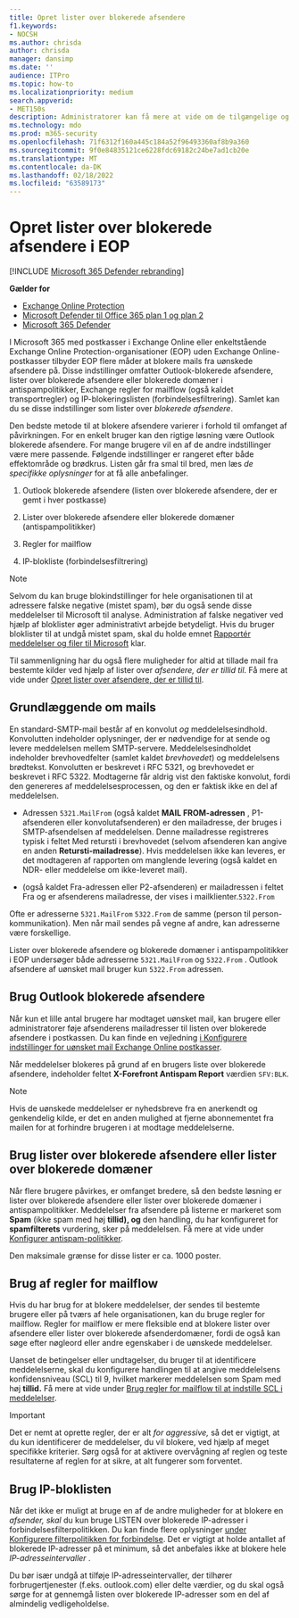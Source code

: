 ```yaml
---
title: Opret lister over blokerede afsendere
f1.keywords:
- NOCSH
ms.author: chrisda
author: chrisda
manager: dansimp
ms.date: ''
audience: ITPro
ms.topic: how-to
ms.localizationpriority: medium
search.appverid:
- MET150s
description: Administratorer kan få mere at vide om de tilgængelige og foretrukne indstillinger til at blokere indgående meddelelser Exchange Online Protection (EOP).
ms.technology: mdo
ms.prod: m365-security
ms.openlocfilehash: 71f6312f160a445c184a52f96493360af8b9a360
ms.sourcegitcommit: 9f0e84835121ce6228fdc69182c24be7ad1cb20e
ms.translationtype: MT
ms.contentlocale: da-DK
ms.lasthandoff: 02/18/2022
ms.locfileid: "63589173"
---
```

# <a name="create-blocked-sender-lists-in-eop"></a>Opret lister over blokerede afsendere i EOP

[!INCLUDE [Microsoft 365 Defender rebranding](../includes/microsoft-defender-for-office.md)]

**Gælder for**
- [Exchange Online Protection](exchange-online-protection-overview.md)
- [Microsoft Defender til Office 365 plan 1 og plan 2](defender-for-office-365.md)
- [Microsoft 365 Defender](../defender/microsoft-365-defender.md)

I Microsoft 365 med postkasser i Exchange Online eller enkeltstående Exchange Online Protection-organisationer (EOP) uden Exchange Online-postkasser tilbyder EOP flere måder at blokere mails fra uønskede afsendere på. Disse indstillinger omfatter Outlook-blokerede afsendere, lister over blokerede afsendere eller blokerede domæner i antispampolitikker, Exchange regler for mailflow (også kaldet transportregler) og IP-blokeringslisten (forbindelsesfiltrering). Samlet kan du se disse indstillinger som lister over _blokerede afsendere_.

Den bedste metode til at blokere afsendere varierer i forhold til omfanget af påvirkningen. For en enkelt bruger kan den rigtige løsning være Outlook blokerede afsendere. For mange brugere vil en af de andre indstillinger være mere passende. Følgende indstillinger er rangeret efter både effektområde og brødkrus. Listen går fra smal til bred, men læs _de specifikke oplysninger_ for at få alle anbefalinger.

1. Outlook blokerede afsendere (listen over blokerede afsendere, der er gemt i hver postkasse)

2. Lister over blokerede afsendere eller blokerede domæner (antispampolitikker)

3. Regler for mailflow

4. IP-blokliste (forbindelsesfiltrering)

> [!NOTE]
> Selvom du kan bruge blokindstillinger for hele organisationen til at adressere falske negative (mistet spam), bør du også sende disse meddelelser til Microsoft til analyse. Administration af falske negativer ved hjælp af bloklister øger administrativt arbejde betydeligt. Hvis du bruger bloklister til at undgå mistet spam, skal du holde emnet [Rapportér meddelelser og filer til Microsoft](report-junk-email-messages-to-microsoft.md) klar.

Til sammenligning har du også flere muligheder for altid at tillade mail fra bestemte kilder ved hjælp af lister over _afsendere, der er tillid til_. Få mere at vide under [Opret lister over afsendere, der er tillid til](create-safe-sender-lists-in-office-365.md).

## <a name="email-message-basics"></a>Grundlæggende om mails

En standard-SMTP-mail består af en konvolut _og_ meddelelsesindhold. Konvolutten indeholder oplysninger, der er nødvendige for at sende og levere meddelelsen mellem SMTP-servere. Meddelelsesindholdet indeholder brevhovedfelter (samlet kaldet _brevhovedet_) og meddelelsens brødtekst. Konvolutten er beskrevet i RFC 5321, og brevhovedet er beskrevet i RFC 5322. Modtagerne får aldrig vist den faktiske konvolut, fordi den genereres af meddelelsesprocessen, og den er faktisk ikke en del af meddelelsen.

- Adressen `5321.MailFrom` (også kaldet **MAIL FROM-adressen** , P1-afsenderen eller konvolutafsenderen) er den mailadresse, der bruges i SMTP-afsendelsen af meddelelsen. Denne mailadresse registreres typisk i feltet Med retursti i brevhovedet (selvom afsenderen kan angive en anden  **Retursti-mailadresse**). Hvis meddelelsen ikke kan leveres, er det modtageren af rapporten om manglende levering (også kaldet en NDR- eller meddelelse om ikke-leveret mail).

- (også kaldet Fra-adressen  eller P2-afsenderen) er mailadressen i feltet Fra og  er afsenderens mailadresse, der vises i mailklienter.`5322.From`

Ofte er adresserne `5321.MailFrom` `5322.From` de samme (person til person-kommunikation). Men når mail sendes på vegne af andre, kan adresserne være forskellige.

Lister over blokerede afsendere og blokerede domæner i antispampolitikker i EOP undersøger både adresserne `5321.MailFrom` og `5322.From` . Outlook afsendere af uønsket mail bruger kun `5322.From` adressen.

## <a name="use-outlook-blocked-senders"></a>Brug Outlook blokerede afsendere

Når kun et lille antal brugere har modtaget uønsket mail, kan brugere eller administratorer føje afsenderens mailadresser til listen over blokerede afsendere i postkassen. Du kan finde en vejledning [i Konfigurere indstillinger for uønsket mail Exchange Online postkasser](configure-junk-email-settings-on-exo-mailboxes.md).

Når meddelelser blokeres på grund af en brugers liste over blokerede afsendere, indeholder feltet **X-Forefront Antispam Report** værdien `SFV:BLK`.

> [!NOTE]
> Hvis de uønskede meddelelser er nyhedsbreve fra en anerkendt og genkendelig kilde, er det en anden mulighed at fjerne abonnementet fra mailen for at forhindre brugeren i at modtage meddelelserne.

## <a name="use-blocked-sender-lists-or-blocked-domain-lists"></a>Brug lister over blokerede afsendere eller lister over blokerede domæner

Når flere brugere påvirkes, er omfanget bredere, så den bedste løsning er lister over blokerede afsendere eller lister over blokerede domæner i antispampolitikker. Meddelelser fra afsendere på listerne er markeret som **Spam** (ikke spam med høj **tillid), og** den handling, du har konfigureret for **spamfilterets** vurdering, sker på meddelelsen. Få mere at vide under [Konfigurer antispam-politikker](configure-your-spam-filter-policies.md).

Den maksimale grænse for disse lister er ca. 1000 poster.

## <a name="use-mail-flow-rules"></a>Brug af regler for mailflow

Hvis du har brug for at blokere meddelelser, der sendes til bestemte brugere eller på tværs af hele organisationen, kan du bruge regler for mailflow. Regler for mailflow er mere fleksible end at blokere lister over afsendere eller lister over blokerede afsenderdomæner, fordi de også kan søge efter nøgleord eller andre egenskaber i de uønskede meddelelser.

Uanset de betingelser eller undtagelser, du bruger til at identificere meddelelserne, skal du konfigurere handlingen til at angive meddelelsens konfidensniveau (SCL) til 9, hvilket markerer meddelelsen som Spam med høj **tillid.** Få mere at vide under [Brug regler for mailflow til at indstille SCL i meddelelser](/exchange/security-and-compliance/mail-flow-rules/use-rules-to-set-scl).

> [!IMPORTANT]
> Det er nemt at oprette regler, der er alt _for aggressive,_ så det er vigtigt, at du kun identificerer de meddelelser, du vil blokere, ved hjælp af meget specifikke kriterier. Sørg også for at aktivere overvågning af reglen og teste resultaterne af reglen for at sikre, at alt fungerer som forventet.

## <a name="use-the-ip-block-list"></a>Brug IP-bloklisten

Når det ikke er muligt at bruge en af de andre muligheder for at blokere en _afsender, skal_ du kun bruge LISTEN over blokerede IP-adresser i forbindelsesfilterpolitikken. Du kan finde flere oplysninger [under Konfigurere filterpolitikken for forbindelse](configure-the-connection-filter-policy.md). Det er vigtigt at holde antallet af blokerede IP-adresser på et minimum, så det anbefales ikke at blokere hele _IP-adresseintervaller_ .

Du bør  især undgå at tilføje IP-adresseintervaller, der tilhører forbrugertjenester (f.eks. outlook.com) eller delte værdier, og du skal også sørge for at gennemgå listen over blokerede IP-adresser som en del af almindelig vedligeholdelse.
